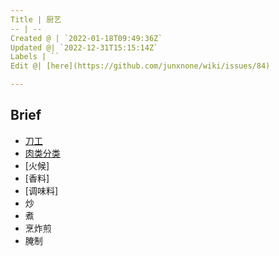 ```yaml
---
Title | 厨艺
-- | --
Created @ | `2022-01-18T09:49:36Z`
Updated @| `2022-12-31T15:15:14Z`
Labels | ``
Edit @| [here](https://github.com/junxnone/wiki/issues/84)

---
```

## Brief
- [刀工](/刀工)
- [肉类分类](/肉类分类)
- [火候]
- [香料]
- [调味料]
- 炒
- 煮
- 烹炸煎
- 腌制
